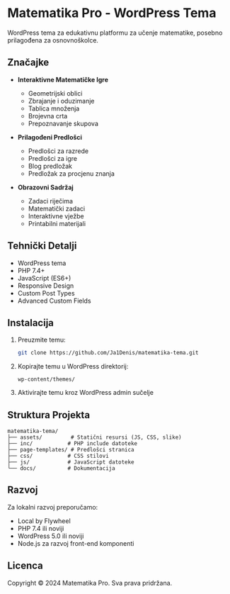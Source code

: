 # Matematika Pro - WordPress Tema

WordPress tema za edukativnu platformu za učenje matematike, posebno prilagođena za osnovnoškolce.

## Značajke

- **Interaktivne Matematičke Igre**
  - Geometrijski oblici
  - Zbrajanje i oduzimanje
  - Tablica množenja
  - Brojevna crta
  - Prepoznavanje skupova

- **Prilagođeni Predlošci**
  - Predlošci za razrede
  - Predlošci za igre
  - Blog predložak
  - Predložak za procjenu znanja

- **Obrazovni Sadržaj**
  - Zadaci riječima
  - Matematički zadaci
  - Interaktivne vježbe
  - Printabilni materijali

## Tehnički Detalji

- WordPress tema
- PHP 7.4+
- JavaScript (ES6+)
- Responsive Design
- Custom Post Types
- Advanced Custom Fields

## Instalacija

1. Preuzmite temu:
   ```bash
   git clone https://github.com/Ja1Denis/matematika-tema.git
   ```

2. Kopirajte temu u WordPress direktorij:
   ```
   wp-content/themes/
   ```

3. Aktivirajte temu kroz WordPress admin sučelje

## Struktura Projekta

```
matematika-tema/
├── assets/         # Statični resursi (JS, CSS, slike)
├── inc/           # PHP include datoteke
├── page-templates/ # Predlošci stranica
├── css/           # CSS stilovi
├── js/            # JavaScript datoteke
└── docs/          # Dokumentacija
```

## Razvoj

Za lokalni razvoj preporučamo:
- Local by Flywheel
- PHP 7.4 ili noviji
- WordPress 5.0 ili noviji
- Node.js za razvoj front-end komponenti

## Licenca

Copyright © 2024 Matematika Pro. Sva prava pridržana.
